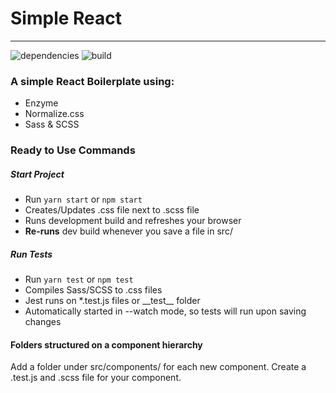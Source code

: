 # Simple React

---

![dependencies](https://img.shields.io/hackage-deps/v/lens.svg)
![build](https://img.shields.io/badge/build-passing-brightgreen.svg)

### A simple React Boilerplate using:

- Enzyme
- Normalize.css
- Sass & SCSS

### Ready to Use Commands

##### Start Project

- Run `yarn start` or `npm start`
- Creates/Updates .css file next to .scss file
- Runs development build and refreshes your browser
- **Re-runs** dev build whenever you save a file in src/

##### Run Tests

- Run `yarn test` or `npm test`
- Compiles Sass/SCSS to .css files
- Jest runs on \*.test.js files or \_\_test\_\_ folder
- Automatically started in --watch mode, so tests will run upon saving changes

#### Folders structured on a component hierarchy

Add a folder under src/components/ for each new component. Create a .test.js and .scss file for your component.
